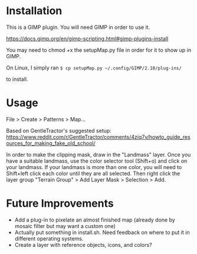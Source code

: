 # Installation

This is a GIMP plugin. You will need GIMP in order to use it.

https://docs.gimp.org/en/gimp-scripting.html#gimp-plugins-install

You may need to chmod +x the setupMap.py file in order for it to show up in GIMP.

On Linux, I simply ran
`$ cp setupMap.py ~/.config/GIMP/2.10/plug-ins/`

to install.

# Usage

File > Create > Patterns > Map...

Based on GentleTractor's suggested setup:
https://www.reddit.com/r/GentleTractor/comments/4ziq7v/howto_guide_resources_for_making_fake_old_school/

In order to make the clipping mask, draw in the "Landmass" layer. Once you have a suitable landmass, use the color selector tool (Shift+o) and click on your landmass. If your landmass is more than one color, you will need to Shift+left click each color until they are all selected. Then right click the layer group "Terrain Group" > Add Layer Mask > Selection > Add.

# Future Improvements

* Add a plug-in to pixelate an almost finished map (already done by mosaic filter but may want a custom one)
* Actually put something in install.sh. Need feedback on where to put it in different operating systems.
* Create a layer with reference objects, icons, and colors?
